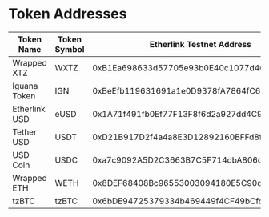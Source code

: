 # Token Addresses

<table><thead><tr><th width="165">Token Name</th><th width="136">Token Symbol</th><th>Etherlink Testnet Address</th></tr></thead><tbody><tr><td>Wrapped XTZ</td><td>WXTZ</td><td>0xB1Ea698633d57705e93b0E40c1077d46CD6A51d8</td></tr><tr><td>Iguana Token</td><td>IGN</td><td>0xBeEfb119631691a1e0D9378fA7864fC6E67A72Ad</td></tr><tr><td>Etherlink USD</td><td>eUSD</td><td>0x1A71f491fb0Ef77F13F8f6d2a927dd4C969ECe4f</td></tr><tr><td>Tether USD</td><td>USDT</td><td>0xD21B917D2f4a4a8E3D12892160BFFd8f4cd72d4F</td></tr><tr><td>USD Coin</td><td>USDC</td><td>0xa7c9092A5D2C3663B7C5F714dbA806d02d62B58a</td></tr><tr><td>Wrapped ETH</td><td>WETH</td><td>0x8DEF68408Bc96553003094180E5C90d9fe5b88C1</td></tr><tr><td>tzBTC</td><td>tzBTC</td><td>0x6bDE94725379334b469449f4CF49bCfc85ebFb27</td></tr></tbody></table>

